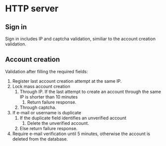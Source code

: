 # HTTP server

## Sign in

Sign in includes IP and captcha validation, similiar to the account creation validation.

## Account creation

Validation after filling the required fields:

1. Register last account creation attempt at the same IP.
2. Lock mass account creation
    1. Through IP. If the last attempt to create an account through the same IP is shorter than 10 minutes
        1. Return failure response.
    2. Through captcha.
3. If e-mail or username is duplicate
    1. If the duplicate field identifies an unverified account
        1. Delete the unverified account.
    1. Else return failure response.
4. Require e-mail verification until 5 minutes, otherwise the account is deleted from the database.